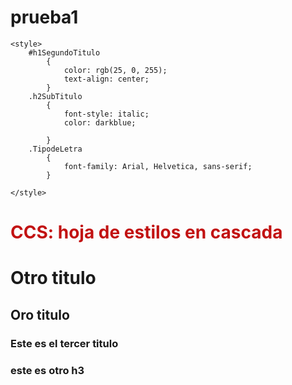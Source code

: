 # prueba1
 <!DOCTYPE html>
<html lang="en">
<head>
    <meta charset="UTF-8">
    <meta http-equiv="X-UA-Compatible" content="IE=edge">
    <meta name="viewport" content="width=device-width, initial-scale=1.0">
    <title>Ejemplo con ccs</title>

    <style>
        #h1SegundoTitulo
            {
                color: rgb(25, 0, 255);
                text-align: center;
            }
        .h2SubTitulo
            {
                font-style: italic;
                color: darkblue;

            }
        .TipodeLetra
            {
                font-family: Arial, Helvetica, sans-serif;
            }

    </style>
</head>
<body>
    
</body>
 <h1 style="color: rgb(194, 18, 18);"> CCS: hoja de estilos en cascada </h1>
 <h1 id="h1SegundoTitulo">Otro titulo</h1>
 <h2 class="h2SubTitulo TipodeLetra"> Oro titulo</h2>
 <h3>Este es el tercer titulo</h3>
 <h3> este es otro h3</h3>  
</html>
